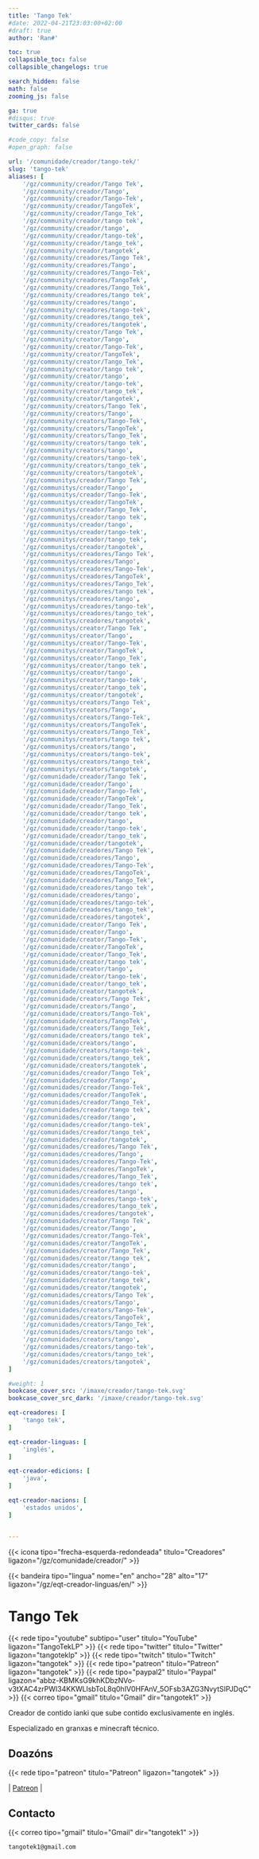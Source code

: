 ```yaml
---
title: 'Tango Tek'
#date: 2022-04-21T23:03:00+02:00
#draft: true
author: 'Ran#'

toc: true
collapsible_toc: false
collapsible_changelogs: true

search_hidden: false
math: false
zooming_js: false

ga: true
#disqus: true
twitter_cards: false

#code_copy: false
#open_graph: false

url: '/comunidade/creador/tango-tek/'
slug: 'tango-tek'
aliases: [
    '/gz/community/creador/Tango Tek',
    '/gz/community/creador/Tango',
    '/gz/community/creador/Tango-Tek',
    '/gz/community/creador/TangoTek',
    '/gz/community/creador/Tango_Tek',
    '/gz/community/creador/tango tek',
    '/gz/community/creador/tango',
    '/gz/community/creador/tango-tek',
    '/gz/community/creador/tango_tek',
    '/gz/community/creador/tangotek',
    '/gz/community/creadores/Tango Tek',
    '/gz/community/creadores/Tango',
    '/gz/community/creadores/Tango-Tek',
    '/gz/community/creadores/TangoTek',
    '/gz/community/creadores/Tango_Tek',
    '/gz/community/creadores/tango tek',
    '/gz/community/creadores/tango',
    '/gz/community/creadores/tango-tek',
    '/gz/community/creadores/tango_tek',
    '/gz/community/creadores/tangotek',
    '/gz/community/creator/Tango Tek',
    '/gz/community/creator/Tango',
    '/gz/community/creator/Tango-Tek',
    '/gz/community/creator/TangoTek',
    '/gz/community/creator/Tango_Tek',
    '/gz/community/creator/tango tek',
    '/gz/community/creator/tango',
    '/gz/community/creator/tango-tek',
    '/gz/community/creator/tango_tek',
    '/gz/community/creator/tangotek',
    '/gz/community/creators/Tango Tek',
    '/gz/community/creators/Tango',
    '/gz/community/creators/Tango-Tek',
    '/gz/community/creators/TangoTek',
    '/gz/community/creators/Tango_Tek',
    '/gz/community/creators/tango tek',
    '/gz/community/creators/tango',
    '/gz/community/creators/tango-tek',
    '/gz/community/creators/tango_tek',
    '/gz/community/creators/tangotek',
    '/gz/communitys/creador/Tango Tek',
    '/gz/communitys/creador/Tango',
    '/gz/communitys/creador/Tango-Tek',
    '/gz/communitys/creador/TangoTek',
    '/gz/communitys/creador/Tango_Tek',
    '/gz/communitys/creador/tango tek',
    '/gz/communitys/creador/tango',
    '/gz/communitys/creador/tango-tek',
    '/gz/communitys/creador/tango_tek',
    '/gz/communitys/creador/tangotek',
    '/gz/communitys/creadores/Tango Tek',
    '/gz/communitys/creadores/Tango',
    '/gz/communitys/creadores/Tango-Tek',
    '/gz/communitys/creadores/TangoTek',
    '/gz/communitys/creadores/Tango_Tek',
    '/gz/communitys/creadores/tango tek',
    '/gz/communitys/creadores/tango',
    '/gz/communitys/creadores/tango-tek',
    '/gz/communitys/creadores/tango_tek',
    '/gz/communitys/creadores/tangotek',
    '/gz/communitys/creator/Tango Tek',
    '/gz/communitys/creator/Tango',
    '/gz/communitys/creator/Tango-Tek',
    '/gz/communitys/creator/TangoTek',
    '/gz/communitys/creator/Tango_Tek',
    '/gz/communitys/creator/tango tek',
    '/gz/communitys/creator/tango',
    '/gz/communitys/creator/tango-tek',
    '/gz/communitys/creator/tango_tek',
    '/gz/communitys/creator/tangotek',
    '/gz/communitys/creators/Tango Tek',
    '/gz/communitys/creators/Tango',
    '/gz/communitys/creators/Tango-Tek',
    '/gz/communitys/creators/TangoTek',
    '/gz/communitys/creators/Tango_Tek',
    '/gz/communitys/creators/tango tek',
    '/gz/communitys/creators/tango',
    '/gz/communitys/creators/tango-tek',
    '/gz/communitys/creators/tango_tek',
    '/gz/communitys/creators/tangotek',
    '/gz/comunidade/creador/Tango Tek',
    '/gz/comunidade/creador/Tango',
    '/gz/comunidade/creador/Tango-Tek',
    '/gz/comunidade/creador/TangoTek',
    '/gz/comunidade/creador/Tango_Tek',
    '/gz/comunidade/creador/tango tek',
    '/gz/comunidade/creador/tango',
    '/gz/comunidade/creador/tango-tek',
    '/gz/comunidade/creador/tango_tek',
    '/gz/comunidade/creador/tangotek',
    '/gz/comunidade/creadores/Tango Tek',
    '/gz/comunidade/creadores/Tango',
    '/gz/comunidade/creadores/Tango-Tek',
    '/gz/comunidade/creadores/TangoTek',
    '/gz/comunidade/creadores/Tango_Tek',
    '/gz/comunidade/creadores/tango tek',
    '/gz/comunidade/creadores/tango',
    '/gz/comunidade/creadores/tango-tek',
    '/gz/comunidade/creadores/tango_tek',
    '/gz/comunidade/creadores/tangotek',
    '/gz/comunidade/creator/Tango Tek',
    '/gz/comunidade/creator/Tango',
    '/gz/comunidade/creator/Tango-Tek',
    '/gz/comunidade/creator/TangoTek',
    '/gz/comunidade/creator/Tango_Tek',
    '/gz/comunidade/creator/tango tek',
    '/gz/comunidade/creator/tango',
    '/gz/comunidade/creator/tango-tek',
    '/gz/comunidade/creator/tango_tek',
    '/gz/comunidade/creator/tangotek',
    '/gz/comunidade/creators/Tango Tek',
    '/gz/comunidade/creators/Tango',
    '/gz/comunidade/creators/Tango-Tek',
    '/gz/comunidade/creators/TangoTek',
    '/gz/comunidade/creators/Tango_Tek',
    '/gz/comunidade/creators/tango tek',
    '/gz/comunidade/creators/tango',
    '/gz/comunidade/creators/tango-tek',
    '/gz/comunidade/creators/tango_tek',
    '/gz/comunidade/creators/tangotek',
    '/gz/comunidades/creador/Tango Tek',
    '/gz/comunidades/creador/Tango',
    '/gz/comunidades/creador/Tango-Tek',
    '/gz/comunidades/creador/TangoTek',
    '/gz/comunidades/creador/Tango_Tek',
    '/gz/comunidades/creador/tango tek',
    '/gz/comunidades/creador/tango',
    '/gz/comunidades/creador/tango-tek',
    '/gz/comunidades/creador/tango_tek',
    '/gz/comunidades/creador/tangotek',
    '/gz/comunidades/creadores/Tango Tek',
    '/gz/comunidades/creadores/Tango',
    '/gz/comunidades/creadores/Tango-Tek',
    '/gz/comunidades/creadores/TangoTek',
    '/gz/comunidades/creadores/Tango_Tek',
    '/gz/comunidades/creadores/tango tek',
    '/gz/comunidades/creadores/tango',
    '/gz/comunidades/creadores/tango-tek',
    '/gz/comunidades/creadores/tango_tek',
    '/gz/comunidades/creadores/tangotek',
    '/gz/comunidades/creator/Tango Tek',
    '/gz/comunidades/creator/Tango',
    '/gz/comunidades/creator/Tango-Tek',
    '/gz/comunidades/creator/TangoTek',
    '/gz/comunidades/creator/Tango_Tek',
    '/gz/comunidades/creator/tango tek',
    '/gz/comunidades/creator/tango',
    '/gz/comunidades/creator/tango-tek',
    '/gz/comunidades/creator/tango_tek',
    '/gz/comunidades/creator/tangotek',
    '/gz/comunidades/creators/Tango Tek',
    '/gz/comunidades/creators/Tango',
    '/gz/comunidades/creators/Tango-Tek',
    '/gz/comunidades/creators/TangoTek',
    '/gz/comunidades/creators/Tango_Tek',
    '/gz/comunidades/creators/tango tek',
    '/gz/comunidades/creators/tango',
    '/gz/comunidades/creators/tango-tek',
    '/gz/comunidades/creators/tango_tek',
    '/gz/comunidades/creators/tangotek',
]

#weight: 1
bookcase_cover_src: '/imaxe/creador/tango-tek.svg'
bookcase_cover_src_dark: '/imaxe/creador/tango-tek.svg'

eqt-creadores: [
    'tango tek',
]

eqt-creador-linguas: [
    'inglés',
]

eqt-creador-edicions: [
    'java',
]

eqt-creador-nacions: [
    'estados unidos',
]


---
```


{{< icona tipo="frecha-esquerda-redondeada" titulo="Creadores" ligazon="/gz/comunidade/creador/" >}}

{{< bandeira tipo="lingua" nome="en" ancho="28" alto="17" ligazon="/gz/eqt-creador-linguas/en/" >}}

# Tango Tek

{{< rede tipo="youtube" subtipo="user" titulo="YouTube" ligazon="TangoTekLP" >}}
{{< rede tipo="twitter" titulo="Twitter" ligazon="tangoteklp" >}}
{{< rede tipo="twitch" titulo="Twitch" ligazon="tangotek" >}}
{{< rede tipo="patreon" titulo="Patreon" ligazon="tangotek" >}}
{{< rede tipo="paypal2" titulo="Paypal" ligazon="abbz-KBMKsG9khKDbzNVo-v3tXAC4zrPWI34KKWLlsbToL8q0hIV0HFAnV_5OFsb3AZG3NvytSIPJDqC" >}}
{{< correo tipo="gmail" titulo="Gmail" dir="tangotek1" >}}

Creador de contido ianki que sube contido exclusivamente en inglés.

Especializado en granxas e minecraft técnico.

## Doazóns

{{< rede tipo="patreon" titulo="Patreon" ligazon="tangotek" >}}

|
[Patreon](https://www.patreon.com/tangotek)
|


## Contacto

{{< correo tipo="gmail" titulo="Gmail" dir="tangotek1" >}}

```
tangotek1@gmail.com
```
